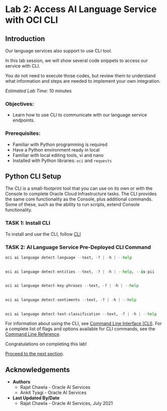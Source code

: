 # Lab 2: Access AI Language Service with OCI CLI

## Introduction

Our language services also support to use CLI tool.

In this lab session, we will show several code snippets to access our service with CLI.

You do not need to execute those codes, but review them to understand what information and steps are needed to implement your own integration.

*Estimated Lab Time*: 10 minutes

### Objectives:

* Learn how to use CLI to communicate with our language service endpoints.

### Prerequisites:
* Familiar with Python programming is required
* Have a Python environment ready in local
* Familiar with local editing tools, vi and nano
* Installed with Python libraries: `oci` and `requests`

## Python CLI Setup

The CLI is a small-footprint tool that you can use on its own or with the Console to complete Oracle Cloud Infrastructure tasks. The CLI provides the same core functionality as the Console, plus additional commands. Some of these, such as the ability to run scripts, extend Console functionality.



### **TASK 1:** Install CLI

To install and use the CLI, follow [CLI](https://docs.oracle.com/en-us/iaas/Content/API/Concepts/cliconcepts.htm)


### **TASK 2:** AI Language Service Pre-Deployed CLI Command

```Python
oci ai language detect-language --text, -? | -h | --help
 
 
oci ai language detect-entities --text, -? | -h | --help, --is-pii
 
 
oci ai language detect-key-phrases --text, -? | -h | --help
 
 
oci ai language detect-sentiments --text, -? | -h | --help
 
 
oci ai language detect-text-classification --text, -? | -h | --help
```

For information about using the CLI, see [Command Line Interface (CLI)](https://docs.oracle.com/iaas/Content/API/Concepts/cliconcepts.htm#Command_Line_Interface_CLI).
For a complete list of flags and options available for CLI commands, see the [Command Line Reference](https://docs.oracle.com/iaas/tools/oci-cli/latest/oci_cli_docs/).


Congratulations on completing this lab!

[Proceed to the next section](#next).

## Acknowledgements
* **Authors**
    * Rajat Chawla  - Oracle AI Services
    * Ankit Tyagi -  Oracle AI Services
* **Last Updated By/Date**
    * Rajat Chawla  - Oracle AI Services, July 2021
